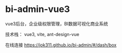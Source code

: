 # bi-admin-vue3
vue3后台，企业级权限管理，BI数据可视化商业系统

技术栈： vue3, vite, ant-design-vue

在线连接
https://jok311.github.io/bi-admin/#/dash/box
